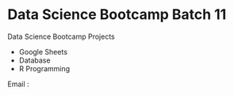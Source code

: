 # Data Science Bootcamp Batch 11
Data Science Bootcamp Projects
- Google Sheets
- Database
- R Programming

Email : 
